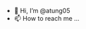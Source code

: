 - 👋 Hi, I’m @atung05
- 📫 How to reach me ...

<!---
atung05/atung05 is a ✨ special ✨ repository because its `README.md` (this file) appears on your GitHub profile.
You can click the Preview link to take a look at your changes.
--->
